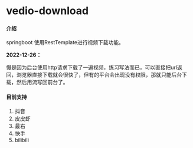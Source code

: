 # vedio-download

#### 介绍

springboot 使用RestTemplate进行视频下载功能。

**2022-12-26：**

慢是因为后台使用http请求下载了一遍视频，练习写法而已，可以直接把url返回，浏览器直接下载就会很快了，但有的平台会出现没有权限，那就只能后台下载，然后用流写回前台了。

#### 目前支持

1. 抖音
2. 皮皮虾
3. 最右
4. 快手
5. bilibili
